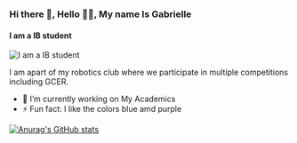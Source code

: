 ### Hi there 👋, Hello 👋🏿, My name Is Gabrielle
#### I am a IB student
![I am a IB student](https://media.istockphoto.com/id/1402546586/vector/cosmic-illustration-beautiful-colorful-space-background-watercolor-cosmos.jpg?s=612x612&w=0&k=20&c=LI8SXLqNzMOSJv2QmghgUIjA70667PZXZajV8bYV1VU=)

I am apart of my robotics club where we participate in multiple competitions including GCER.

- 🔭 I’m currently working on My Academics 
- ⚡ Fun fact: I like the colors blue amd purple 

 
[![Anurag's GitHub stats](https://github-readme-stats.vercel.app/api?username=barnegab002)](https://github.com/anuraghazra/github-readme-stats)
